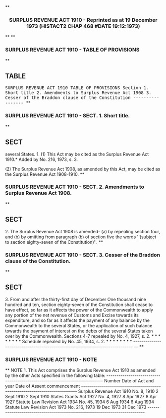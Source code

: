**<b>

### <center><name>SURPLUS REVENUE ACT 1910 - Reprinted as at 19 December 1973 (HISTACT2 CHAP 468 #DATE 19:12:1973) </name></center>
</b>** 
**<b>

### <name>SURPLUS REVENUE ACT 1910 - TABLE OF PROVISIONS </name>
</b>** 

## TABLE
<tables> <tt><lf>                             SURPLUS REVENUE ACT 1910<lf> <lf>                              TABLE  OF  PROVISIONS<lf> Section<lf>   1\.        Short title<lf>   2\.        Amendments to Surplus Revenue Act 1908<lf>   3\.        Cesser of the Braddon clause of the Constitution<lf> <lf>                                -----------------<lf> </lf></lf></lf></lf></lf></lf></lf></lf></lf></lf></tt></tables>
**<b>

### <name>SURPLUS REVENUE ACT 1910 - SECT. 1\. Short title. </name>
</b>** 

## SECT
<sect> several States.<lf>   1\. (1) This Act may be cited as the Surplus Revenue Act 1910.*<lf> Added by No. 216, 1973, s. 3\. 

  (2) The Surplus Revenue Act 1908, as amended by this Act, may be cited as the Surplus Revenue Act 1908-1910.<lf> </lf>
</lf></lf></sect>
**<b>

### <name>SURPLUS REVENUE ACT 1910 - SECT. 2\. Amendments to Surplus Revenue Act 1908\. </name>
</b>** 

## SECT
<sect>   2\. The Surplus Revenue Act 1908 is amended-<lf> <lf>   (a)  by repealing section four, and<lf> <lf>   (b)  by omitting from paragraph (b) of section five the words ''(subject to section eighty-seven of the Constitution)''.<lf> </lf></lf></lf></lf></lf></sect>
**<b>

### <name>SURPLUS REVENUE ACT 1910 - SECT. 3\. Cesser of the Braddon clause of the Constitution. </name>
</b>** 

## SECT
<sect>   3\.  From and after the thirty-first day of December One thousand nine hundred and ten, section eighty-seven of the Constitution shall cease to have effect, so far as it affects the power of the Commonwealth to apply any portion of the net revenue of Customs and Excise towards its expenditure, and so far as it affects the payment of any balance by the Commonwealth to the several States, or the application of such balance towards the payment of interest on the debts of the several States taken over by the Commonwealth.<lf> Sections 4-7 repealed by No. 4, 1927, s. 2.<lf>                          *   *   *   *   *   *   *   *<lf> Schedule repealed by No. 45, 1934, s. 2.<lf>                          *   *   *   *   *   *   *   *<lf> ------------------------------------------------------------------------------ -- <lf> </lf></lf></lf></lf></lf></lf></sect>
**<b>

### <name>SURPLUS REVENUE ACT 1910 - NOTE </name>
</b>** <lf>                                       NOTE<lf> 1\.  This Act comprises the Surplus Revenue Act 1910 as amended by the other Acts specified in the following table:<lf> ---------------------------------------------------------------------------- <lf> <lf>                                 Number                       Date of<lf>     Act                         and year        Date of<lf>                                                 Assent       commencement<lf> ---------------------------------------------------------------------------- <lf> <lf>     Surplus Revenue Act 1910    No. 8, 1910     2 Sept 1910  2 Sept 1910<lf>     States Grants Act 1927      No. 4, 1927     8 Apr 1927   8 Apr 1927<lf>     Statute Law Revision Act<lf>     1934                        No. 45, 1934    6 Aug 1934   6 Aug 1934<lf>     Statute Law Revision Act<lf>     1973                        No. 216, 1973   19 Dec 1973  31 Dec 1973<lf> ---------------------------------------------------------------------------- <lf> </lf></lf></lf></lf></lf></lf></lf></lf></lf></lf></lf></lf></lf></lf></lf></lf></lf>
